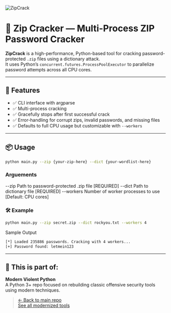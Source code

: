 ![ZipCrack](assets/../zipcrack.png)

# 🔐 Zip Cracker — Multi-Process ZIP Password Cracker

**ZipCrack** is a high-performance, Python-based tool for cracking password-protected `.zip` files using a dictionary attack.  
It uses Python’s `concurrent.futures.ProcessPoolExecutor` to parallelize password attempts across all CPU cores.

---

## 🚀 Features

- ✅ CLI interface with argparse
- ✅ Multi-process cracking
- ✅ Gracefully stops after first successful crack
- ✅ Error-handling for corrupt zips, invalid passwords, and missing files
- ✅ Defaults to full CPU usage but customizable with `--workers`

---

## 📦 Usage

```bash
python main.py --zip {your-zip-here} --dict {your-wordlist-here}
```
### Arguements

  --zip       Path to password-protected .zip file  [REQUIRED]
  --dict      Path to dictionary file                [REQUIRED]
  --workers   Number of worker processes to use      [Default: CPU cores]

### 🛠 Example

```bash
python main.py --zip secret.zip --dict rockyou.txt --workers 4
```

Sample Output

``` bash
[*] Loaded 235886 passwords. Cracking with 4 workers...
[+] Password found: letmein123
```

---

## 📁 This is part of:

**Modern Violent Python**  
A Python 3+ repo focused on rebuilding classic offensive security tools using modern techniques.

> [← Back to main repo](../..)  
> [See all modernized tools](../..)

